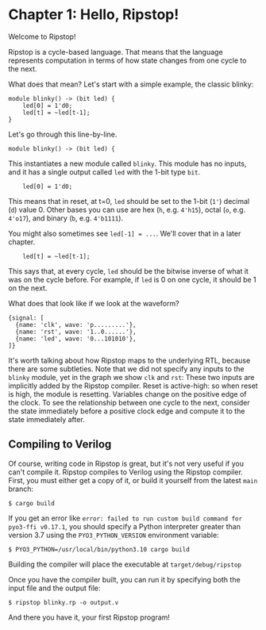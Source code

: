 # Chapter 1: Hello, Ripstop!

Welcome to Ripstop!

Ripstop is a cycle-based language. That means that the language represents computation in terms of how state changes from one cycle to the next.

What does that mean? Let's start with a simple example, the classic blinky:
```
module blinky() -> (bit led) {
    led[0] = 1'd0;
    led[t] = ~led[t-1];
}
```
Let's go through this line-by-line.

```
module blinky() -> (bit led) {
```
This instantiates a new module called `blinky`. This module has no inputs, and it has a single output called `led` with the 1-bit type `bit`.

```
    led[0] = 1'd0;
```
This means that in reset, at t=0, `led` should be set to the 1-bit (`1'`) decimal (`d`) value 0. Other bases you can use are hex (`h`, e.g. `4'h15`), octal (`o`, e.g. `4'o17`), and binary (`b`, e.g. `4'b1111`).

You might also sometimes see `led[-1] = ...`. We'll cover that in a later chapter.

```
    led[t] = ~led[t-1];
```
This says that, at every cycle, `led` should be the bitwise inverse of what it was on the cycle before. For example, if `led` is 0 on one cycle, it should be 1 on the next.

What does that look like if we look at the waveform?
```wavedrom
{signal: [
  {name: 'clk', wave: 'p.........'},
  {name: 'rst', wave: '1..0......'},
  {name: 'led', wave: '0...101010'},
]}
```

It's worth talking about how Ripstop maps to the underlying RTL, because there are some subtleties. Note that we did not specify any inputs to the `blinky` module, yet in the graph we show `clk` and `rst`: These two inputs are implicitly added by the Ripstop compiler. Reset is active-high: so when reset is high, the module is resetting. Variables change on the positive edge of the clock. To see the relationship between one cycle to the next, consider the state immediately before a positive clock edge and compute it to the state immediately after.

## Compiling to Verilog

Of course, writing code in Ripstop is great, but it's not very useful if you can't compile it. Ripstop compiles to Verilog using the Ripstop compiler. First, you must either get a copy of it, or build it yourself from the latest `main` branch:
```
$ cargo build
```

If you get an error like `error: failed to run custom build command for pyo3-ffi v0.17.1`, you should specify a Python interpreter greater than version 3.7 using the `PYO3_PYTHON_VERSION` environment variable:
```
$ PYO3_PYTHON=/usr/local/bin/python3.10 cargo build
```
Building the compiler will place the executable at `target/debug/ripstop`

Once you have the compiler built, you can run it by specifying both the input file and the output file:
```
$ ripstop blinky.rp -o output.v
```

And there you have it, your first Ripstop program!

